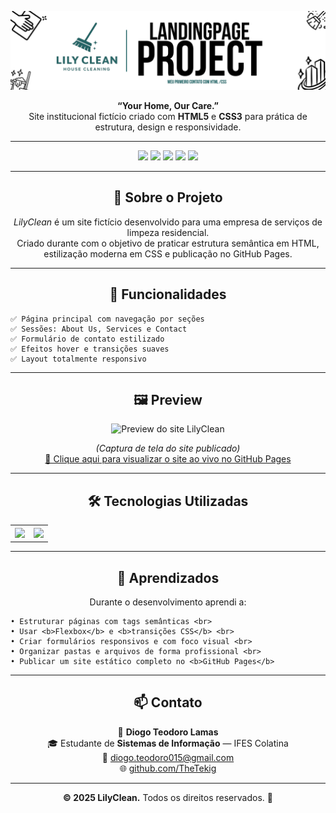 
<p align="center">
  <img src="img/Meu.png" alt="Logo LilyClean">
</p>

<p align="center">
  <b>“Your Home, Our Care.”</b><br>
  Site institucional fictício criado com <b>HTML5</b> e <b>CSS3</b> para prática de estrutura, design e responsividade.
</p>

---

<p align="center">
  <img src="https://img.shields.io/badge/status-IN PROGRESS-brightyellow?style=for-the-badge">
  <img src="https://img.shields.io/badge/HTML5-E34F26?style=for-the-badge&logo=html5&logoColor=white">
  <img src="https://img.shields.io/badge/CSS3-1572B6?style=for-the-badge&logo=css3&logoColor=white">
  <img src="https://img.shields.io/badge/Responsive-Yes-brightgreen?style=for-the-badge">
  <img src="https://img.shields.io/badge/Made%20with-%F0%9F%92%99-blue?style=for-the-badge">
</p>

---

<h2 align="center">🧹 Sobre o Projeto</h2>

<p align="center">
  <i>LilyClean</i> é um site fictício desenvolvido para uma empresa de serviços de limpeza residencial.<br>
  Criado durante com o objetivo de praticar estrutura semântica em HTML, estilização moderna em CSS e publicação no GitHub Pages.
</p>

---

<h2 align="center">🚀 Funcionalidades</h2>


    ✅ Página principal com navegação por seções
    ✅ Sessões: About Us, Services e Contact
    ✅ Formulário de contato estilizado
    ✅ Efeitos hover e transições suaves
    ✅ Layout totalmente responsivo


---

<h2 align="center">🖼️ Preview</h2>

<p align="center">
  <img src="img/screenshot.png" alt="Preview do site LilyClean" width="800px">
</p>

<p align="center">
  <i>(Captura de tela do site publicado)</i><br>
  <a href="https://TheTekig.github.io/lilyclean-website" target="_blank">
    🔗 Clique aqui para visualizar o site ao vivo no GitHub Pages
  </a>
</p>

---

<h2 align="center">🛠️ Tecnologias Utilizadas</h2>

<table align="center">
  <tr>
    <th><img src="https://img.shields.io/badge/HTML5-E34F26?style=for-the-badge&logo=html5&logoColor=white"></th>
    <th><img src="https://img.shields.io/badge/CSS3-1572B6?style=for-the-badge&logo=css3&logoColor=white"></th>
  </tr>
</table>

---

<h2 align="center">🧠 Aprendizados</h2>

<p align="center">
  Durante o desenvolvimento aprendi a:
</p>

<p align="center">
  
    • Estruturar páginas com tags semânticas <br>
    • Usar <b>Flexbox</b> e <b>transições CSS</b> <br>
    • Criar formulários responsivos e com foco visual <br>
    • Organizar pastas e arquivos de forma profissional <br>
    • Publicar um site estático completo no <b>GitHub Pages</b>
    
</p>

---

<h2 align="center">📫 Contato</h2>

<p align="center">
  👤 <b>Diogo Teodoro Lamas</b><br>
  🎓 Estudante de <b>Sistemas de Informação</b> — IFES Colatina<br>
  📧 <a href="mailto:diogo.teodoro015@gmail.com">diogo.teodoro015@gmail.com</a><br>
  🌐 <a href="https://github.com/TheTekig">github.com/TheTekig</a>
</p>

---

<p align="center">
  <b>© 2025 LilyClean.</b> Todos os direitos reservados. 🌿
</p>

